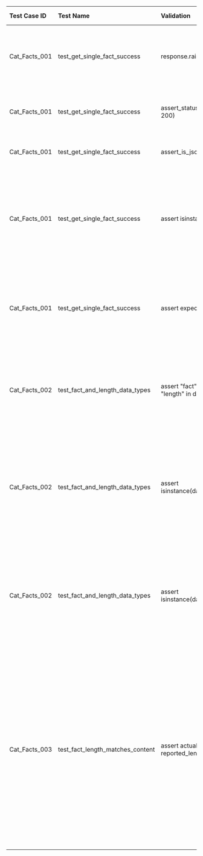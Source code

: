 | Test Case ID | Test Name | Validation | Type of Validation | Reasoning |
|:----------|:----------|:----------|:----------|:----------|
|Cat_Facts_001| test_get_single_fact_success| response.raise_for_status()|Error Handling / HTTP Status Code (implicit)| Automatically raises an HTTPError for 4xx (client error) or 5xx (server error) response status codes|
|Cat_Facts_001| test_get_single_fact_success| assert_status_code(response, 200) | HTTP Status Code | Fundamental check to ensure request was successfully processed |
|Cat_Facts_001| test_get_single_fact_success| assert_is_json(response) | Content Type / Response Format | Ensures that the response body is valid JSON |
|Cat_Facts_001| test_get_single_fact_success| assert isinstance(data, dict) | JSON Structure / Data Type |  APIs often return a JSON object (which maps to a Python dictionary) as their top-level structure for single entities. This confirms the expected overall structure |
|Cat_Facts_001| test_get_single_fact_success| assert expected_key in data | Content / Key Presence | This is a parameterized test that runs twice:It asserts that the fact key and length is present in the JSON response |
|Cat_Facts_002| test_fact_and_length_data_types | assert "fact" in data, assert "length" in data | Content / Key Presence | Ensures the presence of these critical fields before attempting to check their data types, preventing KeyError if they were missing |
|Cat_Facts_002| test_fact_and_length_data_types | assert isinstance(data["fact"], str) | Data Type | Validates that the value associated with the fact key is indeed a string. This is crucial for data integrity and ensuring that consumers of this API can expect a text-based fact |
|Cat_Facts_002| test_fact_and_length_data_types | assert isinstance(data["length"], int) | Data Type | Validates that the value associated with the length key is an integer. This is important for numerical operations or ensuring consistent data types for consumers |
|Cat_Facts_003| test_fact_length_matches_content | assert actual_fact_length == reported_length | Data Consistency / Business Logic | This is a crucial business logic validation. It checks that the length field reported by the API accurately reflects the actual length of the fact string. This ensures data integrity and that the API is providing consistent and correct information. If these two values don't match, it indicates a bug in the API's logic |

